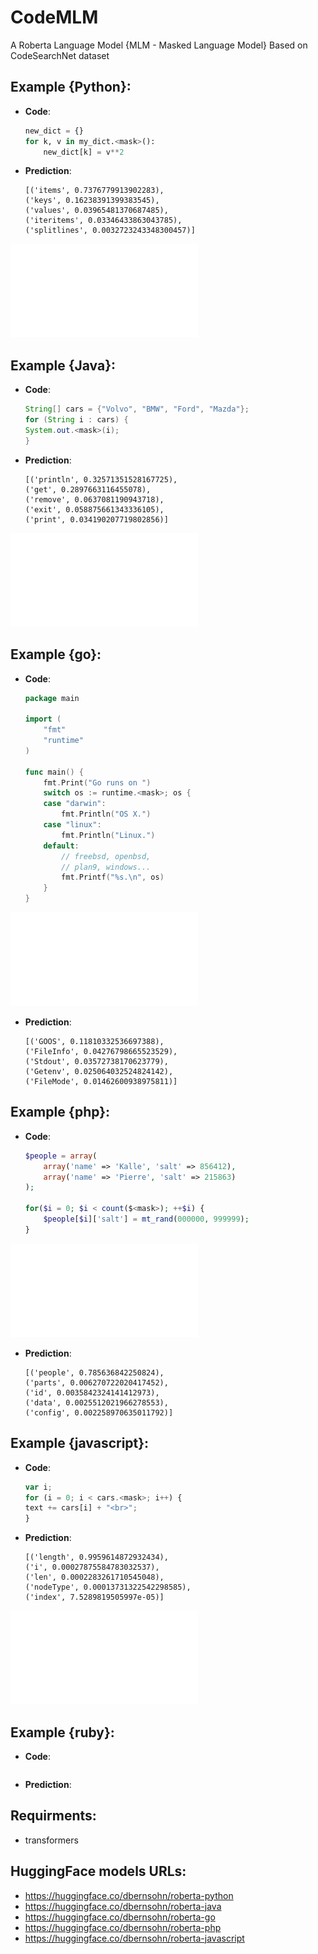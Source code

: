 # CodeMLM
A Roberta Language Model {MLM - Masked Language Model}
Based on CodeSearchNet dataset

## Example {Python}:
+ **Code**:  
    ```python
    new_dict = {}
    for k, v in my_dict.<mask>():
        new_dict[k] = v**2
    ```
+ **Prediction**:  
    ```
    [('items', 0.7376779913902283),
    ('keys', 0.16238391399383545),
    ('values', 0.03965481370687485),
    ('iteritems', 0.03346433863043785),
    ('splitlines', 0.0032723243348300457)]
    ```
![roberta python loss](roberta-python-loss.pdf "roberta python loss")

## Example {Java}:
+ **Code**:
    ```java
    String[] cars = {"Volvo", "BMW", "Ford", "Mazda"};
    for (String i : cars) {
    System.out.<mask>(i);
    }
    ```
+ **Prediction**: 
    ```
    [('println', 0.32571351528167725),
    ('get', 0.2897663116455078),
    ('remove', 0.0637081190943718),
    ('exit', 0.058875661343336105),
    ('print', 0.034190207719802856)]
    ```
![roberta java loss](roberta-java-loss.pdf "roberta java loss")

## Example {go}:
+ **Code**:
    ```go
    package main

    import (
        "fmt"
        "runtime"
    )

    func main() {
        fmt.Print("Go runs on ")
        switch os := runtime.<mask>; os {
        case "darwin":
            fmt.Println("OS X.")
        case "linux":
            fmt.Println("Linux.")
        default:
            // freebsd, openbsd,
            // plan9, windows...
            fmt.Printf("%s.\n", os)
        }
    }
    ```
![roberta go loss](roberta-go-loss.pdf "roberta go loss")

+ **Prediction**:  
    ```
    [('GOOS', 0.11810332536697388),
    ('FileInfo', 0.04276798665523529),
    ('Stdout', 0.03572738170623779),
    ('Getenv', 0.025064032524824142),
    ('FileMode', 0.01462600938975811)]
    ```
## Example {php}:
+ **Code**:
    ```php
    $people = array(
        array('name' => 'Kalle', 'salt' => 856412),
        array('name' => 'Pierre', 'salt' => 215863)
    );

    for($i = 0; $i < count($<mask>); ++$i) {
        $people[$i]['salt'] = mt_rand(000000, 999999);
    }
    ```
![roberta php loss](roberta-php-loss.pdf "roberta php loss")

+ **Prediction**:
    ```
    [('people', 0.785636842250824),
    ('parts', 0.006270722020417452),
    ('id', 0.0035842324141412973),
    ('data', 0.0025512021966278553),
    ('config', 0.002258970635011792)]
    ```
## Example {javascript}:
+ **Code**:
    ```javascript
    var i;
    for (i = 0; i < cars.<mask>; i++) {
    text += cars[i] + "<br>";
    }
    ```
+ **Prediction**:
    ```
    [('length', 0.9959614872932434),
    ('i', 0.00027875584783032537),
    ('len', 0.0002283261710545048),
    ('nodeType', 0.00013731322542298585),
    ('index', 7.5289819505997e-05)]
    ```
![roberta javascript loss](roberta-javascript-loss.pdf "roberta javascript loss")

## Example {ruby}:
+ **Code**:
```ruby
```
+ **Prediction**: 

## Requirments:
+ transformers

## HuggingFace models URLs:
+ https://huggingface.co/dbernsohn/roberta-python
+ https://huggingface.co/dbernsohn/roberta-java
+ https://huggingface.co/dbernsohn/roberta-go
+ https://huggingface.co/dbernsohn/roberta-php
+ https://huggingface.co/dbernsohn/roberta-javascript